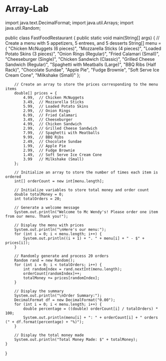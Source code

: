 # Array-Lab

import java.text.DecimalFormat;
import java.util.Arrays;
import java.util.Random;

public class FastFoodRestaurant {
    public static void main(String[] args) {
        // Create a menu with 5 appetizers, 5 entrees, and 5 desserts
        String[] menu = {
            "Chicken McNuggets (6 pieces)",
            "Mozzarella Sticks (4 pieces)",
            "Loaded Potato Skins (3 pieces)",
            "Onion Rings (Regular)",
            "Fried Calamari (Small)",
            "Cheeseburger (Single)",
            "Chicken Sandwich (Classic)",
            "Grilled Cheese Sandwich (Regular)",
            "Spaghetti with Meatballs (Large)",
            "BBQ Ribs (Half Rack)",
            "Chocolate Sundae",
            "Apple Pie",
            "Fudge Brownie",
            "Soft Serve Ice Cream Cone",
            "Milkshake (Small)"
        };

        // Create an array to store the prices corresponding to the menu items
        double[] prices = {
            4.99,  // Chicken McNuggets
            3.49,  // Mozzarella Sticks
            5.99,  // Loaded Potato Skins
            2.99,  // Onion Rings
            6.99,  // Fried Calamari
            3.49,  // Cheeseburger
            4.99,  // Chicken Sandwich
            2.99,  // Grilled Cheese Sandwich
            7.99,  // Spaghetti with Meatballs
            9.99,  // BBQ Ribs
            2.49,  // Chocolate Sundae
            1.99,  // Apple Pie
            2.99,  // Fudge Brownie
            1.49,  // Soft Serve Ice Cream Cone
            3.99   // Milkshake (Small)
        };

        // Initialize an array to store the number of times each item is ordered
        int[] orderCount = new int[menu.length];

        // Initialize variables to store total money and order count
        double totalMoney = 0;
        int totalOrders = 20;

        // Generate a welcome message
        System.out.println("Welcome to Mc Wendy's! Please order one item from our menu. Thank you!");

        // Display the menu with prices
        System.out.println("\nHere's our menu:");
        for (int i = 0; i < menu.length; i++) {
            System.out.println((i + 1) + ". " + menu[i] + " - $" + prices[i]);
        }

        // Randomly generate and process 20 orders
        Random rand = new Random();
        for (int i = 0; i < totalOrders; i++) {
            int randomIndex = rand.nextInt(menu.length);
            orderCount[randomIndex]++;
            totalMoney += prices[randomIndex];
        }

        // Display the summary
        System.out.println("\nOrder Summary:");
        DecimalFormat df = new DecimalFormat("0.00");
        for (int i = 0; i < menu.length; i++) {
            double percentage = ((double) orderCount[i] / totalOrders) * 100;
            System.out.println(menu[i] + ": " + orderCount[i] + " orders (" + df.format(percentage) + "%)");
        }

        // Display the total money made
        System.out.println("Total Money Made: $" + totalMoney);
    }
}
